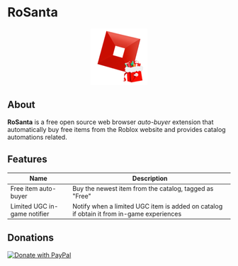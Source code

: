 # RoSanta

<div align="center">
  <img src="public/icon.png" />
</div>

## About

**RoSanta** is a free open source web browser _auto-buyer_ extension that automatically buy free items from the Roblox website and provides catalog automations related.

## Features

| Name                         | Description                                                                              |
| ---------------------------- | ---------------------------------------------------------------------------------------- |
| Free item auto-buyer         | Buy the newest item from the catalog, tagged as "Free"                                   |
| Limited UGC in-game notifier | Notify when a limited UGC item is added on catalog if obtain it from in-game experiences |

## Donations

<a href="https://www.paypal.com/donate/?hosted_button_id=SLTU45DK5LFSS">
  <img width="200" src="https://raw.githubusercontent.com/stefan-niedermann/paypal-donate-button/master/paypal-donate-button.png" alt="Donate with PayPal" />
</a>

